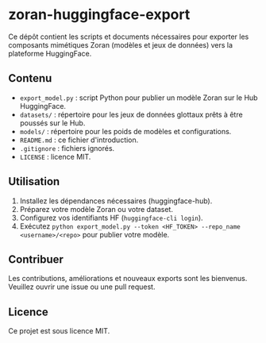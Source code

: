 # zoran-huggingface-export

Ce dépôt contient les scripts et documents nécessaires pour exporter les composants mimétiques Zoran (modèles et jeux de données) vers la plateforme HuggingFace.

## Contenu
- `export_model.py` : script Python pour publier un modèle Zoran sur le Hub HuggingFace.
- `datasets/` : répertoire pour les jeux de données glottaux prêts à être poussés sur le Hub.
- `models/` : répertoire pour les poids de modèles et configurations.
- `README.md` : ce fichier d'introduction.
- `.gitignore` : fichiers ignorés.
- `LICENSE` : licence MIT.

## Utilisation
1. Installez les dépendances nécessaires (huggingface-hub).
2. Préparez votre modèle Zoran ou votre dataset.
3. Configurez vos identifiants HF (`huggingface-cli login`).
4. Exécutez `python export_model.py --token <HF_TOKEN> --repo_name <username>/<repo>` pour publier votre modèle.

## Contribuer
Les contributions, améliorations et nouveaux exports sont les bienvenus. Veuillez ouvrir une issue ou une pull request.

## Licence
Ce projet est sous licence MIT.

